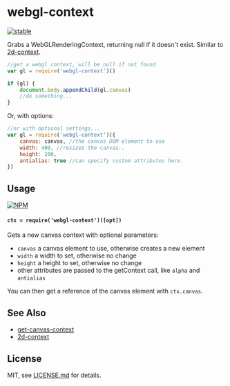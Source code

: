 # webgl-context

[![stable](http://badges.github.io/stability-badges/dist/stable.svg)](http://github.com/badges/stability-badges)

Grabs a WebGLRenderingContext, returning null if it doesn't exist. Similar to [2d-context](https://nodei.co/npm/2d-context/).

```js
//get a webgl context, will be null if not found
var gl = require('webgl-context')()

if (gl) {
    document.body.appendChild(gl.canvas)
    //do something...
}
```

Or, with options:

```js
//or with optional settings...
var gl = require('webgl-context')({
    canvas: canvas, //the canvas DOM element to use
    width: 400, //resizes the canvas..
    height: 200, 
    antialias: true //can specify custom attributes here
})
```

## Usage

[![NPM](https://nodei.co/npm/webgl-context.png)](https://nodei.co/npm/webgl-context/)

#### `ctx = require('webgl-context')([opt])`

Gets a new canvas context with optional parameters:

- `canvas` a canvas element to use, otherwise creates a new element
- `width` a width to set, otherwise no change
- `height` a height to set, otherwise no change
- other attributes are passed to the getContext call, like `alpha` and `antialias`

You can then get a reference of the canvas element with `ctx.canvas`. 

## See Also

- [get-canvas-context](https://www.npmjs.com/package/get-canvas-context)
- [2d-context](https://www.npmjs.com/package/2d-context)

## License

MIT, see [LICENSE.md](http://github.com/mattdesl/webgl-context/blob/master/LICENSE.md) for details.
